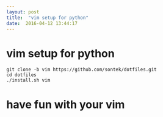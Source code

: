```yaml
---
layout: post
title:  "vim setup for python"
date:  2016-04-12 13:44:17
---
```


# vim setup for python

    git clone -b vim https://github.com/sontek/dotfiles.git
    cd dotfiles
    ./install.sh vim

# have fun with your vim
